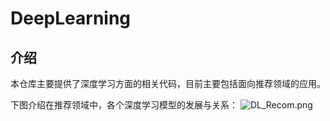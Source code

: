# DeepLearning

## 介绍
本仓库主要提供了深度学习方面的相关代码，目前主要包括面向推荐领域的应用。

下图介绍在推荐领域中，各个深度学习模型的发展与关系：
![DL_Recom.png](/Users/xiaoziqi/Desktop/Code/deep-learning/pic/DL_Recom.png)